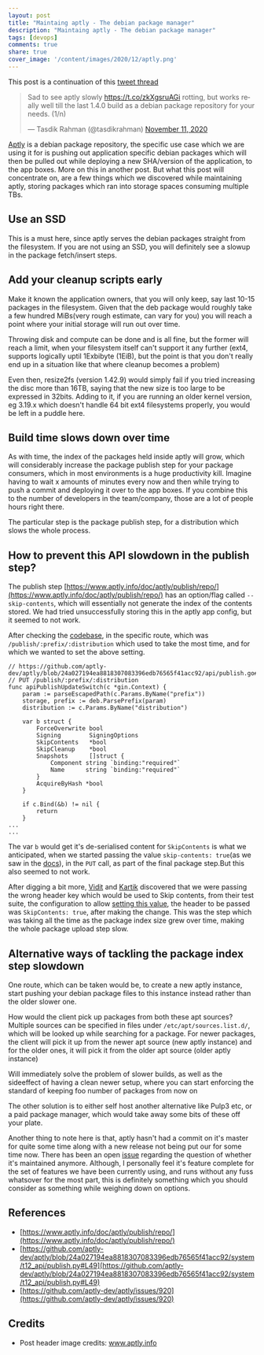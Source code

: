 ```yaml
---
layout: post
title: "Maintaing aptly - The debian package manager"
description: "Maintaing aptly - The debian package manager"
tags: [devops]
comments: true
share: true
cover_image: '/content/images/2020/12/aptly.png'
---
```


This post is a continuation of this [tweet thread](https://twitter.com/tasdikrahman/status/1326536874375090176)

<blockquote class="twitter-tweet"><p lang="en" dir="ltr">Sad to see aptly slowly <a href="https://t.co/zkXgsruAGi">https://t.co/zkXgsruAGi</a> rotting, but works really well till the last 1.4.0 build as a debian package repository for your needs. (1/n)</p>&mdash; Tasdik Rahman (@tasdikrahman) <a href="https://twitter.com/tasdikrahman/status/1326536874375090176?ref_src=twsrc%5Etfw">November 11, 2020</a></blockquote> <script async src="https://platform.twitter.com/widgets.js" charset="utf-8"></script>

[Aptly](https://www.aptly.info/) is a debian package repository, the specific use case which we are using it for is pushing out application specific debian packages which will then be pulled out while deploying a new SHA/version of the application, to the app boxes. More on this in another post. But what this post will concentrate on, are a few things which we discovered while maintaining aptly, storing packages which ran into storage spaces consuming multiple TBs.

## Use an SSD

This is a must here, since aptly serves the debian packages straight from the filesystem. If you are not using an SSD, you will definitely see a slowup in the package fetch/insert steps.

## Add your cleanup scripts early

Make it known the application owners, that you will only keep, say last 10-15 packages in the filesystem. Given that the deb package would roughly take a few hundred MiBs(very rough estimate, can vary for you) you will reach a point where your initial storage will run out over time.

Throwing disk and compute can be done and is all fine, but the former will reach a limit, when your filesystem itself can't support it any further (ext4, supports logically uptil 1Exbibyte (1EiB), but the point is that you don't really end up in a situation like that where cleanup becomes a problem)

Even then, resize2fs (version 1.42.9) would simply fail if you tried increasing the disc more than 16TB, saying that the new size is too large to be expressed in 32bits. Adding to it, if you are running an older kernel version, eg 3.19.x which doesn't handle 64 bit ext4 filesystems properly, you would be left in a puddle here.

## Build time slows down over time

As with time, the index of the packages held inside aptly will grow, which will considerably increase the package publish step for your package consumers, which in most environments is a huge productivity kill. Imagine having to wait x amounts of minutes every now and then while trying to push a commit and deploying it over to the app boxes. If you combine this to the number of developers in the team/company, those are a lot of people hours right there.

The particular step is the package publish step, for a distribution which slows the whole process.

## How to prevent this API slowdown in the publish step?

The publish step [https://www.aptly.info/doc/aptly/publish/repo/](https://www.aptly.info/doc/aptly/publish/repo/) has an option/flag called `--skip-contents`, which will essentially not generate the index of the contents stored. We had tried unsuccessfully storing this in the aptly app config, but it seemed to not work.

After checking the [codebase](https://github.com/aptly-dev/aptly/blob/24a027194ea8818307083396edb76565f41acc92/api/publish.go#L232), in the specific route, which was `/publish/:prefix/:distribution` which used to take the most time, and for which we wanted to set the above setting.


```golang
// https://github.com/aptly-dev/aptly/blob/24a027194ea8818307083396edb76565f41acc92/api/publish.go#L232
// PUT /publish/:prefix/:distribution
func apiPublishUpdateSwitch(c *gin.Context) {
	param := parseEscapedPath(c.Params.ByName("prefix"))
	storage, prefix := deb.ParsePrefix(param)
	distribution := c.Params.ByName("distribution")

	var b struct {
		ForceOverwrite bool
		Signing        SigningOptions
		SkipContents   *bool
		SkipCleanup    *bool
		Snapshots      []struct {
			Component string `binding:"required"`
			Name      string `binding:"required"`
		}
		AcquireByHash *bool
	}

	if c.Bind(&b) != nil {
		return
	}
...
...
```

The var `b` would get it's de-serialised content for `SkipContents` is what we anticipated, when we started passing the value `skip-contents: true`(as we saw in the [docs](https://www.aptly.info/doc/aptly/publish/repo/)), in the `PUT` call, as part of the final package step.But this also seemed to not work.

After digging a bit more, [Vidit](https://twitter.com/viditganpi/) and [Kartik](https://twitter.com/kartik7153/) discovered that we were passing the wrong header key which would be used to Skip contents, from their test suite, the configuration to allow [setting this value](https://github.com/aptly-dev/aptly/blob/24a027194ea8818307083396edb76565f41acc92/system/t12_api/publish.py#L49), the header to be passed was `SkipContents: true`, after making the change. This was the step which was taking all the time as the package index size grew over time, making the whole package upload step slow.

## Alternative ways of tackling the package index step slowdown

One route, which can be taken would be, to create a new aptly instance, start pushing your debian package files to this instance instead rather than the older slower one.

How would the client pick up packages from both these apt sources? Multiple sources can be specified in files under `/etc/apt/sources.list.d/`, which will be looked up while searching for a package. For newer packages, the client will pick it up from the newer apt source (new aptly instance) and for the older ones, it will pick it from the older apt source (older aptly instance)

Will immediately solve the problem of slower builds, as well as the sideeffect of having a clean newer setup, where you can start enforcing the standard of keeping foo number of packages from now on

The other solution is to either self host another alternative like Pulp3 etc, or a paid package manager, which would take away some bits of these off your plate.

Another thing to note here is that, aptly hasn't had a commit on it's master for quite some time along with a new release not being put our for some time now. There has been an open [issue](https://github.com/aptly-dev/aptly/issues/920) regarding the question of whether it's maintained anymore. Although, I personally feel it's feature complete for the set of features we have been currently using, and runs without any fuss whatsover for the most part, this is definitely something which you should consider as something while weighing down on options.

## References

- [https://www.aptly.info/doc/aptly/publish/repo/](https://www.aptly.info/doc/aptly/publish/repo/)
- [https://github.com/aptly-dev/aptly/blob/24a027194ea8818307083396edb76565f41acc92/system/t12_api/publish.py#L49](https://github.com/aptly-dev/aptly/blob/24a027194ea8818307083396edb76565f41acc92/system/t12_api/publish.py#L49)
- [https://github.com/aptly-dev/aptly/issues/920](https://github.com/aptly-dev/aptly/issues/920)

## Credits

- Post header image credits: www.aptly.info
